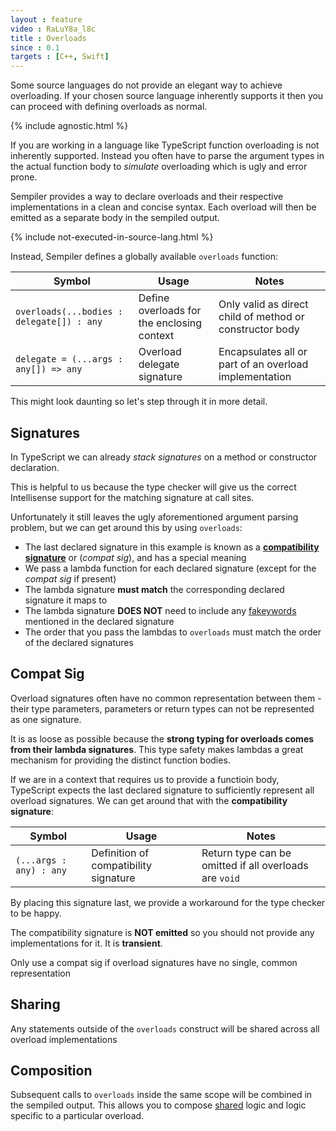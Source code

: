 ```yaml
---
layout : feature
video : RaLuY8a_l8c
title : Overloads
since : 0.1
targets : [C++, Swift]
---
```


Some source languages do not provide an elegant way to achieve overloading. If your chosen source language inherently supports it then you can proceed with defining overloads as normal.

{% include agnostic.html %}

If you are working in a language like TypeScript function overloading is not inherently supported. Instead you often have to parse the argument types in the actual function body to *simulate* overloading which is ugly and error prone.

Sempiler provides a way to declare overloads and their respective implementations in a clean and concise syntax. Each overload will then be emitted as a separate body in the sempiled output.

{% include not-executed-in-source-lang.html %}

Instead, Sempiler defines a globally available `overloads` function:

| Symbol | Usage | Notes |
|--------|-------|-------|
| `overloads(...bodies : delegate[]) : any` | Define overloads for the enclosing context | Only valid as direct child of method or constructor body |
| `delegate = (...args : any[]) => any` | Overload delegate signature | Encapsulates all or part of an overload implementation | 

This might look daunting so let's step through it in more detail.

## <a name="signatures"></a>Signatures

In TypeScript we can already *stack signatures* on a method or constructor declaration.

This is helpful to us because the type checker will give us the correct Intellisense support for the matching signature at call sites.

Unfortunately it still leaves the ugly aforementioned argument parsing problem, but we can get around this by using `overloads`:

<script src="https://gist.github.com/ComethTheNerd/a9ab936dfb4d72ac0d7472db2d1d4932.js"> </script>

- The last declared signature in this example is known as a [**compatibility signature**](#compat-sig) or (*compat sig*), and has a special meaning
- We pass a lambda function for each declared signature (except for the *compat sig* if present)
- The lambda signature **must match** the corresponding declared signature it maps to
- The lambda signature **DOES NOT** need to include any [fakeywords](fakeywords) mentioned in the declared signature
- The order that you pass the lambdas to `overloads` must match the order of the declared signatures

## <a name="compat-sig"></a>Compat Sig

Overload signatures often have no common representation between them - their type parameters, parameters or return types can not be represented as one signature.

It is as loose as possible because the **strong typing for overloads comes from their lambda signatures**. This type safety makes lambdas a great mechanism for providing the distinct function bodies.

If we are in a context that requires us to provide a functioin body, TypeScript expects the last declared signature to sufficiently represent all overload signatures. We can get around that with the **compatibility signature**:

| Symbol | Usage | Notes |
|--------|-------|-------|
| `(...args : any) : any` | Definition of compatibility signature | Return type can be omitted if all overloads are `void` |

By placing this signature last, we provide a workaround for the type checker to be happy.

The compatibility signature is **NOT emitted** so you should not provide any implementations for it. It is **transient**.

<script src="https://gist.github.com/ComethTheNerd/1923132f9d8a25e841f97d0a03d622da.js"> </script>

<aside>
    Only use a compat sig if overload signatures have no single, common representation
</aside>

## <a name="sharing"></a>Sharing

Any statements outside of the `overloads` construct will be shared across all overload implementations

<script src="https://gist.github.com/ComethTheNerd/3332edde3a883bad0aa5406638bd5479.js"> </script>

## <a name="composition"></a>Composition

Subsequent calls to `overloads` inside the same scope will be combined in the sempiled output. This allows you to compose [shared](#sharing) logic and logic specific to a particular overload.
